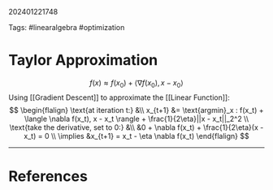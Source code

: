 202401221748

Tags: #linearalgebra #optimization 

# Taylor Approximation

$$
f(x) \approx f(x_0) + \langle \nabla f(x_0), x - x_0 \rangle
$$
Using [[Gradient Descent]] to approximate the [[Linear Function]]:
$$
\begin{flalign}
\text{at iteration t:} &\\
x_{t+1} &= \text{argmin}_x : f(x_t) + \langle \nabla f(x_t), x - x_t \rangle + \frac{1}{2\eta}||x - x_t||_2^2 \\
\text{take the derivative, set to 0:} &\\
&0 + \nabla f(x_t) + \frac{1}{2\eta}(x - x_t) = 0 \\
\implies &x_{t+1} = x_t - \eta \nabla f(x_t)
\end{flalign}
$$

---
# References
